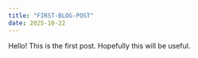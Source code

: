 ```yaml
---
title: "FIRST-BLOG-POST"
date: 2025-10-22
---
```


Hello! This is the first post. Hopefully this will be useful.
